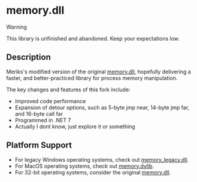 # memory.dll

> [!WARNING]
> This library is unfinished and abandoned. Keep your expectations low.

## Description
Meriks's modified version of the original [memory.dll](https://github.com/erfg12/memory.dll), hopefully delivering a faster, and better-practiced library for process memory manipulation.

The key changes and features of this fork include:

* Improved code performance
* Expansion of detour options, such as 5-byte jmp near, 14-byte jmp far, and 16-byte call far
* Programmed in .NET 7
* Actually I dont know, just explore it or something

## Platform Support
* For legacy Windows operating systems, check out [memory_legacy.dll](https://github.com/erfg12/memory_legacy.dll).
* For MacOS operating systems, check out [memory.dylib](https://github.com/erfg12/memory.dylib).
* For 32-bit operating systems, consider the original [memory.dll](https://github.com/erfg12/memory.dll).
